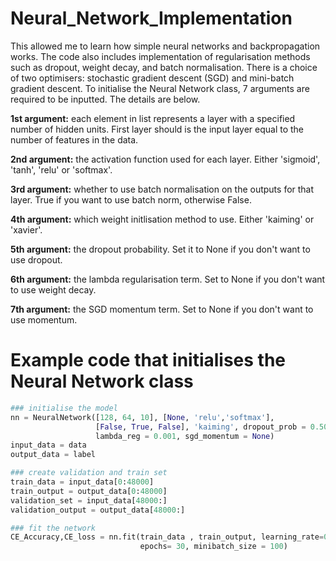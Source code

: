 # Neural_Network_Implementation

This allowed me to learn how simple neural networks and backpropagation works. The code also includes implementation of regularisation methods such as dropout, weight decay, and batch normalisation. There is a choice of two optimisers: stochastic gradient descent (SGD) and mini-batch gradient descent. To initialise the Neural Network class, 7 arguments are required to be inputted. The details are below. 

**1st argument:** each element in list represents a layer with a specified number of hidden units. First layer should is the input layer equal to the number of features in the data.

**2nd argument:** the activation function used for each layer. Either 'sigmoid', 'tanh', 'relu' or 'softmax'.

**3rd argument:** whether to use batch normalisation on the outputs for that layer. True if you want to use batch norm, otherwise False.

**4th argument:** which weight initlisation method to use. Either 'kaiming' or 'xavier'. 

**5th argument:** the dropout probability. Set it to None if you don't want to use dropout.

**6th argument:** the lambda regularisation term. Set to None if you don't want to use weight decay.

**7th argument:** the SGD momentum term. Set to None if you don't want to use momentum.

# Example code that initialises the Neural Network class

```python
### initialise the model 
nn = NeuralNetwork([128, 64, 10], [None, 'relu','softmax'], 
                   [False, True, False], 'kaiming', dropout_prob = 0.50, 
                   lambda_reg = 0.001, sgd_momentum = None)
input_data = data
output_data = label

### create validation and train set
train_data = input_data[0:48000]
train_output = output_data[0:48000]
validation_set = input_data[48000:]
validation_output = output_data[48000:]

### fit the network 
CE_Accuracy,CE_loss = nn.fit(train_data , train_output, learning_rate=0.015, 
                             epochs= 30, minibatch_size = 100)
```
